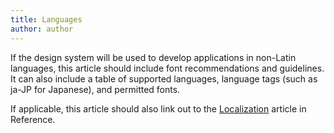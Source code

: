 ```yaml
---
title: Languages
author: author
---
```


If the design system will be used to develop applications in non-Latin languages, this article should include font recommendations and guidelines. It can also include a table of supported languages, language tags (such as ja-JP for Japanese), and permitted fonts.

If applicable, this article should also link out to the [Localization]({{sitebase.url}}/reference/#localization) article in Reference.
